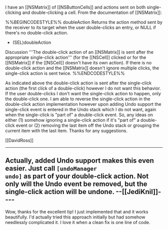 I have an [[NSMatrix]] of [[NSButtonCells]] and actions sent on both single-clicking and double-clicking a cell. From the documentation of [[NSMatrix]]:

%%BEGINCODESTYLE%%
doubleAction
Returns the action method sent by the receiver to its target when the user double-clicks an entry, or NULL if there's no double-click action.

- (SEL)doubleAction

Discussion
'''The double-click action of an [[NSMatrix]] is sent after the appropriate single-click action''' (for the [[NSCell]] clicked or for the [[NSMatrix]] if the [[NSCell]] doesn't have its own action). If there is no double-click action and the [[NSMatrix]] doesn't ignore multiple clicks, the single-click action is sent twice.
%%ENDCODESTYLE%%

As indicated above the double-click action is sent after the single-click action (the first click of a double-click) however I do not want this behavior. If the user double-clicks I don't want the single-click action to happen, only the double-click one. I am able to reverse the single-click action in the double-click action implementation however upon adding Undo support the single-click event is entered in the Undo stack which I do not want, again when the single-click is "part of" a double-click event. So, any ideas on either (1) somehow ignoring a single-click action if it's "part of" a double-click event or (2) removing the last item off the Undo stack or grouping the current item with the last item. Thanks for any suggestions.

[[DavidRoss]]

----
Actually, added Undo support makes this even easier. Just call <code>[undoManager undo]</code> as part of your double-click action. Not only will the Undo event be removed, but the single-click action will be undone. --[[JediKnil]]----
----
Wow, thanks for the excellent tip! I just implemented that and it works beautifully. I'd actually tried this approach initially but had somehow needlessly complicated it. I love it when a clean fix is one line of code.